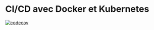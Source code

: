 # CI/CD avec Docker et Kubernetes

[![codecov](https://codecov.io/gh/anouvene/cicd-docker/graph/badge.svg?token=9J57TG0A75)](https://codecov.io/gh/anouvene/cicd-docker)